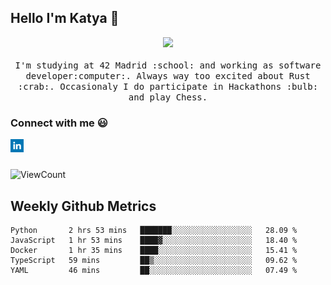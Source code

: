 
## Hello I'm Katya :wave:

<p align="center">
  <img src="https://raw.githubusercontent.com/coderjojo/coderjojo/master/img/github.gif" width=100>
  <br><br>
  <samp>
    I'm studying at 42 Madrid :school: </a> and working as software developer:computer:. Always way too excited about Rust :crab:. Occasionaly I do participate in Hackathons :bulb: and play Chess.
  </samp>
</p>

### Connect with me :smiley:
<a href="https://www.linkedin.com/in/ekaterina-prusakova-b209b494/">
  <img align="left" alt="Katya Prusakova" width="21px" src="https://raw.githubusercontent.com/edent/SuperTinyIcons/099dc12b59179d07d534069bc8551718f786d91a/images/svg/linkedin.svg" />
</a>
<br/><br/>


<!--  ![visitors](https://visitor-badge.glitch.me/badge?page_id=KatyaPrusakova/KatyaPrusakova) -->

![ViewCount](https://views.whatilearened.today/views/github/KatyaPrusakova/views.svg)

## Weekly Github Metrics

<!--START_SECTION:waka-->

```text
Python       2 hrs 53 mins   ███████░░░░░░░░░░░░░░░░░░   28.09 %
JavaScript   1 hr 53 mins    ████▓░░░░░░░░░░░░░░░░░░░░   18.40 %
Docker       1 hr 35 mins    ████░░░░░░░░░░░░░░░░░░░░░   15.41 %
TypeScript   59 mins         ██▒░░░░░░░░░░░░░░░░░░░░░░   09.62 %
YAML         46 mins         ██░░░░░░░░░░░░░░░░░░░░░░░   07.49 %
```

<!--END_SECTION:waka-->
